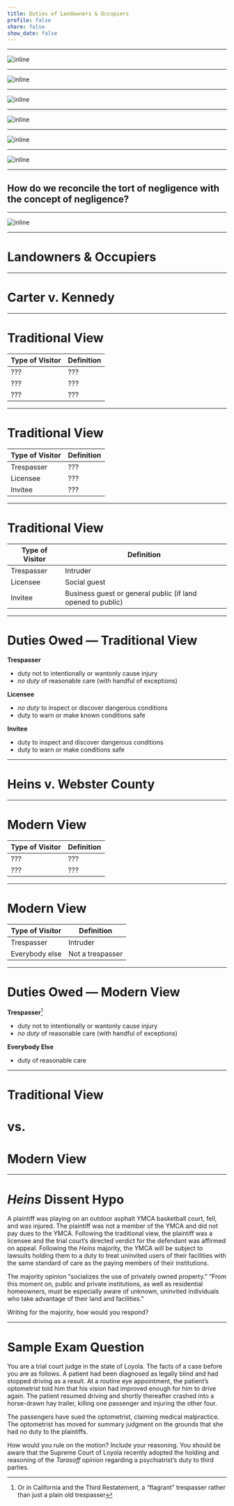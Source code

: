 ```yaml
---
title: Duties of Landowners & Occupiers
profile: false
share: false
show_date: false
---
```





---

![inline](images/duty-1.jpg)

---

![inline](images/duty-2.jpg)

---

![inline](images/duty-3.jpg)

---

![inline](images/duty-4.jpg)

---

![inline](images/duty-5.jpg)

---

![inline](images/duty-6.jpg)

---

## How do we reconcile the tort of negligence with the concept of negligence?

---

![inline](images/afraid.jpg)

---


# Landowners & Occupiers

---

# Carter v. Kennedy

---

# Traditional View

| **Type of Visitor** | **Definition** | 
| --- | --- | 
| ??? | ??? | 
| ??? | ??? | 
| ??? | ??? | 

---

# Traditional View

| **Type of Visitor** | **Definition** | 
| --- | --- | 
| Trespasser | ??? | 
| Licensee | ??? | 
| Invitee | ??? | 

---

# Traditional View 

| **Type of Visitor** | **Definition** | 
| --- | --- | 
| Trespasser | Intruder | 
| Licensee | Social guest | 
| Invitee | Business guest or general public (if land opened to public) | 

---

# Duties Owed — Traditional View

**Trespasser**
- duty not to intentionally or wantonly cause injury
- *no duty* of reasonable care (with handful of exceptions)

**Licensee**
- *no duty* to inspect or discover dangerous conditions
- duty to warn or make known conditions safe

**Invitee**
- duty to inspect and discover dangerous conditions
- duty to warn or make conditions safe

---

# Heins v. Webster County

---

# Modern View

| **Type of Visitor** | **Definition** | 
| --- | --- | 
| ??? | ??? | 
| ??? | ??? | 

---


# Modern View

| **Type of Visitor** | **Definition** | 
| --- | --- | 
| Trespasser | Intruder | 
| Everybody else | Not a trespasser | 

---

# Duties Owed — Modern View

**Trespasser**[^1]
- duty not to intentionally or wantonly cause injury
- *no duty* of reasonable care (with handful of exceptions)

**Everybody Else**
- duty of reasonable care

[^1]: Or in California and the Third Restatement, a “flagrant” trespasser rather than just a plain old trespasser

---

# Traditional View
# vs.
# Modern View

---

# *Heins* Dissent Hypo

A plaintiff was playing on an outdoor asphalt YMCA basketball court, fell, and was injured. The plaintiff was not a member of the YMCA and did not pay dues to the YMCA. Following the traditional view, the plaintiff was a licensee and the trial court’s directed verdict for the defendant was affirmed on appeal. Following the *Heins* majority, the YMCA will be subject to lawsuits holding them to a duty to treat uninvited users of their facilities with the same standard of care as the paying members of their institutions.

The majority opinion “socializes the use of privately owned property.” “From this moment on, public and private institutions, as well as residential homeowners, must be especially aware of unknown, uninvited individuals who take advantage of their land and facilities.”

Writing for the majority, how would you respond?

---

# Sample Exam Question

You are a trial court judge in the state of Loyola. The facts of a case before you are as follows. A patient had been diagnosed as legally blind and had stopped driving as a result. At a routine eye appointment, the patient’s optometrist told him that his vision had improved enough for him to drive again. The patient resumed driving and shortly thereafter crashed into a horse-drawn hay trailer, killing one passenger and injuring the other four. 

The passengers have sued the optometrist, claiming medical malpractice. The optometrist has moved for summary judgment on the grounds that she had no duty to the plaintiffs. 

How would you rule on the motion? Include your reasoning. You should be aware that the Supreme Court of Loyola recently adopted the holding and reasoning of the *Tarasoff* opinion regarding a psychiatrist’s duty to third parties.